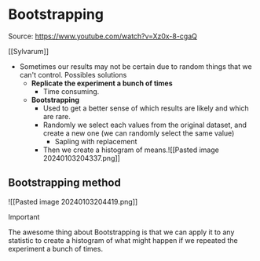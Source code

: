 # Bootstrapping
Source: https://www.youtube.com/watch?v=Xz0x-8-cgaQ

[[Sylvarum]]


- Sometimes our results may not be certain due to random things that we can't control. Possibles solutions
	- **Replicate the experiment a bunch of times**
		- Time consuming.
	- **Bootstrapping**
		- Used to get a better sense of which results are likely and which are rare. 
		- Randomly we select each values from the original dataset, and create a new one (we can randomly select the same value)
			- Sapling with replacement
		- Then we create a histogram of means.![[Pasted image 20240103204337.png]]


## Bootstrapping method
![[Pasted image 20240103204419.png]]


>[!important]
>The awesome thing about Bootstrapping is that we can apply it to any statistic to create a histogram of what might happen if we repeated the experiment a bunch of times.


